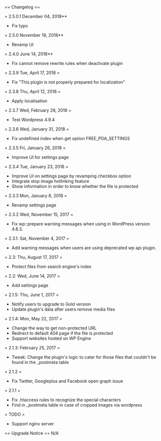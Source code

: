 == Changelog ==

= 2.5.0.1 December 04, 2018**

* Fix typo
 
= 2.5.0 November 18, 2018**

* Revamp UI

= 2.4.0 June 14, 2018**

* Fix cannot remove rewrite rules when deactivate plugin

= 2.3.9 Tue, April 17, 2018 =
* Fix "This plugin is not properly prepared for localization"

= 2.3.8 Thu, April 12, 2018 =
* Apply localisation

= 2.3.7 Wed, February 28, 2018 =
* Test Wordpress 4.9.4

= 2.3.6 Wed, January 31, 2018 =
* Fix undefined index when get option FREE_PDA_SETTINGS

= 2.3.5 Fri, January 26, 2018 =
* Improve UI for settings page

= 2.3.4 Tue, January 23, 2018 =
* Improve UI on settings page by revamping checkbox option
* Integrate stop image hotlinking feature
* Show information in order to know whether the file is protected

= 2.3.3 Mon, January 8, 2018 =
* Revamp settings page

= 2.3.2 Wed, November 15, 2017 =
* Fix wp::prepare warning messages when using in WordPress version 4.8.3.

= 2.3.1: Sat, November 4, 2017 =
* Add warning messages when users are using deprecated wp api plugin.

= 2.3: Thu, August 17, 2017 =
* Protect files from search engine's index

= 2.2: Wed, June 14, 2017 =
* Add settings page

= 2.1.5: Thu, June 1, 2017 =
* Notify users to upgrade to Gold version
* Update plugin's data after users remove media files

= 2.1.4: Mon, May 22, 2017 =
* Change the way to get non-protected URL
* Redirect to default 404 page if the file is protected
* Support websites hosted on WP Engine

= 2.1.3: February 25, 2017 =
* Tweak: Change the plugin's logic to cater for those files that couldn't be found in the _postmeta table

= 2.1.2 =
* Fix Twitter, Googleplus and Facebook open graph issue

= 2.1.1 =
* Fix .htaccess rules to recognize the special characters
* Find in _postmeta table in case of cropped images via wordpress


= TODO =
* Support nginx server

== Upgrade Notice ==
N/A
